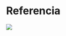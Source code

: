 # Referencia

![](https://github.com/MarianaTraslavinaSarmiento/foodLover/blob/main/storage/img/finalViews.jpg)
